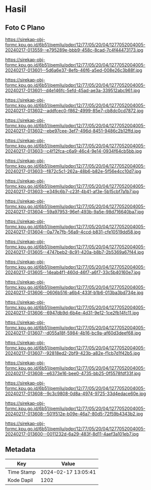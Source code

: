 # Hasil

## Foto C Plano

https://sirekap-obj-formc.kpu.go.id/6b51/pemilu/pdpr/12/77/05/20/04/1277052004005-20240217-013559--e795289e-bbb9-458c-8cad-7c4f44473173.jpg

https://sirekap-obj-formc.kpu.go.id/6b51/pemilu/pdpr/12/77/05/20/04/1277052004005-20240217-013601--5d6a6e37-8efb-46f6-a5ed-008e26c3b88f.jpg

https://sirekap-obj-formc.kpu.go.id/6b51/pemilu/pdpr/12/77/05/20/04/1277052004005-20240217-013601--d4e146fc-5efd-45ad-ae3a-339512abc961.jpg

https://sirekap-obj-formc.kpu.go.id/6b51/pemilu/pdpr/12/77/05/20/04/1277052004005-20240217-013602--addfcec0-f862-4999-85e7-cb8dc0cd7872.jpg

https://sirekap-obj-formc.kpu.go.id/6b51/pemilu/pdpr/12/77/05/20/04/1277052004005-20240217-013602--ebe97cee-3ef7-496d-8451-9486c2b12ffd.jpg

https://sirekap-obj-formc.kpu.go.id/6b51/pemilu/pdpr/12/77/05/20/04/1277052004005-20240217-013603--c4f12fca-c6a9-46c4-9e14-0934f64cb5bb.jpg

https://sirekap-obj-formc.kpu.go.id/6b51/pemilu/pdpr/12/77/05/20/04/1277052004005-20240217-013603--f872c5c1-262a-48b6-b82e-5f56e4cc10d7.jpg

https://sirekap-obj-formc.kpu.go.id/6b51/pemilu/pdpr/12/77/05/20/04/1277052004005-20240217-013603--e349c6b7-c23f-4b41-af3e-5b15cbf7a1b7.jpg

https://sirekap-obj-formc.kpu.go.id/6b51/pemilu/pdpr/12/77/05/20/04/1277052004005-20240217-013604--59a97953-96ef-493b-9a5e-98d716640ba7.jpg

https://sirekap-obj-formc.kpu.go.id/6b51/pemilu/pdpr/12/77/05/20/04/1277052004005-20240217-013604--0a77e7fb-56a9-4ccd-b831-cfe10519dd58.jpg

https://sirekap-obj-formc.kpu.go.id/6b51/pemilu/pdpr/12/77/05/20/04/1277052004005-20240217-013605--4747beb2-8c91-420a-b8b7-2b5369a67f44.jpg

https://sirekap-obj-formc.kpu.go.id/6b51/pemilu/pdpr/12/77/05/20/04/1277052004005-20240217-013605--14eab4f1-460d-46f7-a6f7-33c5b40160e7.jpg

https://sirekap-obj-formc.kpu.go.id/6b51/pemilu/pdpr/12/77/05/20/04/1277052004005-20240217-013606--0606b516-a6b4-433f-b1b6-013ba3bd734e.jpg

https://sirekap-obj-formc.kpu.go.id/6b51/pemilu/pdpr/12/77/05/20/04/1277052004005-20240217-013606--6947db9d-6b4e-4d31-9e12-1ce2fb14fc11.jpg

https://sirekap-obj-formc.kpu.go.id/6b51/pemilu/pdpr/12/77/05/20/04/1277052004005-20240217-013607--d055a18f-5984-4b16-bc9a-af60d3deef68.jpg

https://sirekap-obj-formc.kpu.go.id/6b51/pemilu/pdpr/12/77/05/20/04/1277052004005-20240217-013607--92818ed2-2bf9-423b-a82e-f1cb7d1f42b5.jpg

https://sirekap-obj-formc.kpu.go.id/6b51/pemilu/pdpr/12/77/05/20/04/1277052004005-20240217-013608--e6373e16-bee0-4735-bb25-0f5578fdf33f.jpg

https://sirekap-obj-formc.kpu.go.id/6b51/pemilu/pdpr/12/77/05/20/04/1277052004005-20240217-013608--9c3c9808-0d8a-4974-9725-33d4edace60e.jpg

https://sirekap-obj-formc.kpu.go.id/6b51/pemilu/pdpr/12/77/05/20/04/1277052004005-20240217-013608--501f512e-b09e-46a7-80d5-72f59b4343b2.jpg

https://sirekap-obj-formc.kpu.go.id/6b51/pemilu/pdpr/12/77/05/20/04/1277052004005-20240217-013600--0011232d-6a29-483f-8d11-4aef3a101eb7.jpg


## Metadata

| Key        | Value               |
| ---------- | ------------------- |
| Time Stamp | 2024-02-17 13:05:41 |
| Kode Dapil | 1202                |



